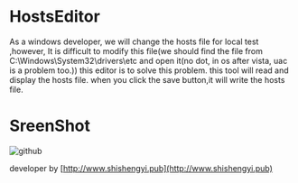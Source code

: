HostsEditor
===========

   As a windows developer, we will change the hosts file for local test ,however, It is difficult to modify this file(we should find the file from C:\Windows\System32\drivers\etc and open it(no dot, in os after vista, uac is a problem too.))
this editor is to solve this problem. this tool will read and display the hosts file. when you click the save button,it will write the hosts file.

SreenShot
===========

![github](http://codingsky.oss-cn-hangzhou.aliyuncs.com/github/hosteditor_mainscreen.png "hosteditor")

developer by [http://www.shishengyi.pub](http://www.shishengyi.pub)
